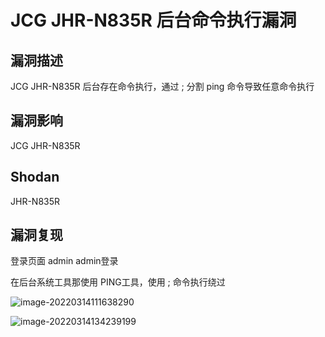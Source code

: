 # JCG JHR-N835R 后台命令执行漏洞

## 漏洞描述

JCG JHR-N835R 后台存在命令执行，通过 ; 分割 ping 命令导致任意命令执行

## 漏洞影响

<a-checkbox checked>JCG JHR-N835R</a-checkbox></br>

## Shodan

<a-checkbox checked>JHR-N835R</a-checkbox></br>

## 漏洞复现

登录页面 admin admin登录

在后台系统工具那使用 PING工具，使用 ; 命令执行绕过

![image-20220314111638290](https://security-1310978225.cos.ap-beijing.myqcloud.com/public/img/image-20220314111638290.png)

![image-20220314134239199](https://security-1310978225.cos.ap-beijing.myqcloud.com/public/img/image-20220314134239199.png)
